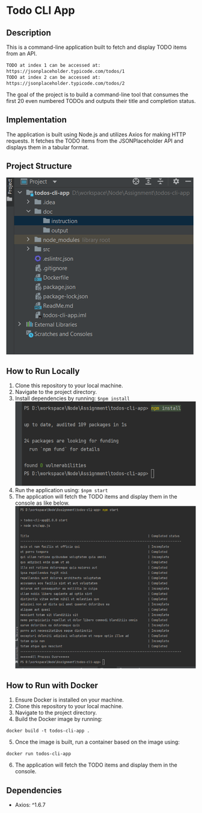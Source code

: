 # Todo CLI App

## Description
This is a command-line application built to fetch and display TODO items from an API.
```
TODO at index 1 can be accessed at: https://jsonplaceholder.typicode.com/todos/1
TODO at index 2 can be accessed at: https://jsonplaceholder.typicode.com/todos/2
```
The goal of the project is to build a command-line tool that consumes the first 20 even numbered TODOs and outputs their title and completion status.

## Implementation
The application is built using Node.js and utilizes Axios for making HTTP requests. It fetches the TODO items from the JSONPlaceholder API and displays them in a tabular format.

## Project Structure
![](doc/instruction/Project_Structure.png)

## How to Run Locally
1. Clone this repository to your local machine.
2. Navigate to the project directory.
3. Install dependencies by running: ```$npm install```
![](doc/instruction/Install_APP.png)
4. Run the application using: ``` $npm start ```
5. The application will fetch the TODO items and display them in the console as like below.
![](doc/output/Output.png)

## How to Run with Docker
1. Ensure Docker is installed on your machine.
2. Clone this repository to your local machine.
3. Navigate to the project directory.
4. Build the Docker image by running:
```
docker build -t todos-cli-app .
```
5. Once the image is built, run a container based on the image using:
```
docker run todos-cli-app
```

6. The application will fetch the TODO items and display them in the console.

## Dependencies
- Axios: ^1.6.7

